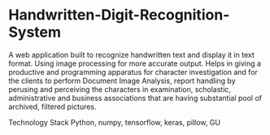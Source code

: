 # Handwritten-Digit-Recognition-System

A web application built to recognize handwritten text and display it in text format. Using image processing for more
accurate output. Helps in giving a productive and programming apparatus for character investigation and for the
clients to perform Document Image Analysis, report handling by perusing and perceiving the characters in
examination, scholastic, administrative and business associations that are having substantial pool of archived, filtered
pictures.




Technology Stack Python, numpy, tensorflow, keras, pillow, GU
